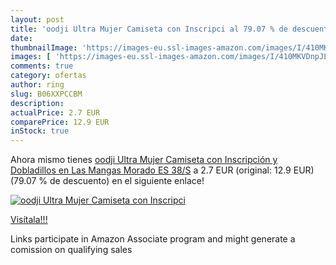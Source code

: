 ```yaml
---
layout: post
title: 'oodji Ultra Mujer Camiseta con Inscripci al 79.07 % de descuento'
date: 
thumbnailImage: 'https://images-eu.ssl-images-amazon.com/images/I/410MKVDnpJL._SL200_.jpg'
images: [ 'https://images-eu.ssl-images-amazon.com/images/I/410MKVDnpJL._SL200_.jpg' ]
comments: true
category: ofertas
author: ring
slug: B06XXPCCBM
description:
actualPrice: 2.7 EUR
comparePrice: 12.9 EUR
inStock: true
---
```


Ahora mismo tienes [oodji Ultra Mujer Camiseta con Inscripción y Dobladillos en Las Mangas  Morado  ES 38/S](https://www.amazon.es/dp/B06XXPCCBM/?tag=tolees-21) a 2.7 EUR (original: 12.9 EUR) (79.07 %  de descuento) en el siguiente enlace!

[![oodji Ultra Mujer Camiseta con Inscripci](https://images-eu.ssl-images-amazon.com/images/I/410MKVDnpJL._SL200_.jpg)](https://www.amazon.es/dp/B06XXPCCBM/?tag=tolees-21)

[Visítala!!!](https://www.amazon.es/dp/B06XXPCCBM/?tag=tolees-21)

Links participate in Amazon Associate program and might generate a comission on qualifying sales
